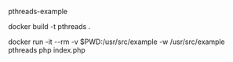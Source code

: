 pthreads-example

docker build -t pthreads .

docker run -it --rm -v $PWD:/usr/src/example -w /usr/src/example pthreads php index.php